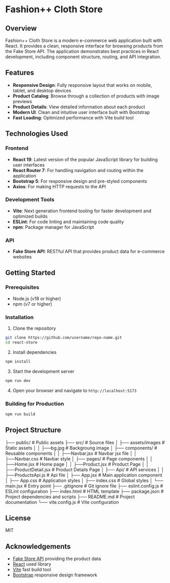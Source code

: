 # Fashion++ Cloth Store

## Overview
Fashion++ Cloth Store is a modern e-commerce web application built with React. It provides a clean, responsive interface for browsing products from the Fake Store API. The application demonstrates best practices in React development, including component structure, routing, and API integration.

## Features
- **Responsive Design**: Fully responsive layout that works on mobile, tablet, and desktop devices
- **Product Catalog**: Browse through a collection of products with image previews
- **Product Details**: View detailed information about each product
- **Modern UI**: Clean and intuitive user interface built with Bootstrap
- **Fast Loading**: Optimized performance with Vite build tool

## Technologies Used

### Frontend
- **React 19**: Latest version of the popular JavaScript library for building user interfaces
- **React Router 7**: For handling navigation and routing within the application
- **Bootstrap 5**: For responsive design and pre-styled components
- **Axios**: For making HTTP requests to the API

### Development Tools
- **Vite**: Next generation frontend tooling for faster development and optimized builds
- **ESLint**: For code linting and maintaining code quality
- **npm**: Package manager for JavaScript

### API
- **Fake Store API**: RESTful API that provides product data for e-commerce websites

## Getting Started

### Prerequisites
- Node.js (v18 or higher)
- npm (v7 or higher)

### Installation

1. Clone the repository
```bash
git clone https://github.com/username/repo-name.git
cd react-store
```

2. Install dependencies
```bash
npm install
```

3. Start the development server
```bash
npm run dev
```

4. Open your browser and navigate to `http://localhost:5173`

### Building for Production

```bash
npm run build
```


## Project Structure
├── public/                          # Public assets
├── src/                             # Source files
│   ├── assets/images                # Static assets
│   │   ├──bg.jpg                    # Backgroung image
│   ├── components/                  # Reusable components
│   │   ├──Navbar.jsx                # Navbar jsx file
│   │   ├──Navbar.css                # Navbar style
│   ├── pages/                       # Page components
│   │   ├──Home.jsx                  # Home page
│   │   ├──Product.jsx               # Product Page
│   │   ├──ProductDetail.jsx         # Product Details Page
│   ├── Api/                         # API services
│   │   ├──ProductsApi.js            # Api file
│   ├── App.jsx                      # Main application component
│   ├── App.css                      # Application styles
│   ├── index.css                    # Global styles
│   └── main.jsx                     # Entry point
├── .gitignore                       # Git ignore file
├── eslint.config.js                 # ESLint configuration
├── index.html                       # HTML template
├── package.json                     # Project dependencies and scripts
├── README.md                        # Project documentation
└── vite.config.js                   # Vite configuration


## License
MIT

## Acknowledgements
- [Fake Store API](https://fakestoreapi.com/)  providing the product data
- [React](https://reactjs.org/) used library
- [Vite](https://vitejs.dev/) fast build tool
- [Bootstrap](https://getbootstrap.com/) responsive design framework